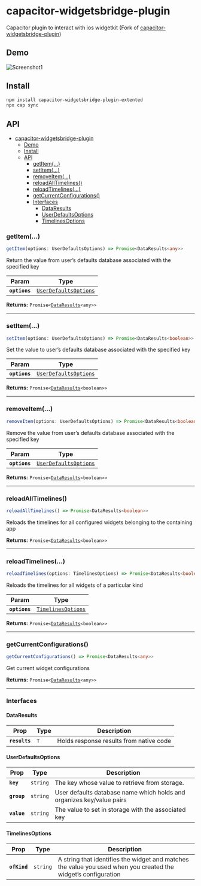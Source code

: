 # capacitor-widgetsbridge-plugin

Capacitor plugin to interact with ios widgetkit (Fork of [capacitor-widgetsbridge-plugin]([capacitor-widgetsbridge-plugin](https://github.com/0xn33t/capacitor-widgetsbridge-plugin)))

## Demo

![Screenshot1](./demo.gif)

## Install

```bash
npm install capacitor-widgetsbridge-plugin-extented
npx cap sync
```

## API

<docgen-index>

- [capacitor-widgetsbridge-plugin](#capacitor-widgetsbridge-plugin)
  - [Demo](#demo)
  - [Install](#install)
  - [API](#api)
    - [getItem(...)](#getitem)
    - [setItem(...)](#setitem)
    - [removeItem(...)](#removeitem)
    - [reloadAllTimelines()](#reloadalltimelines)
    - [reloadTimelines(...)](#reloadtimelines)
    - [getCurrentConfigurations()](#getcurrentconfigurations)
    - [Interfaces](#interfaces)
      - [DataResults](#dataresults)
      - [UserDefaultsOptions](#userdefaultsoptions)
      - [TimelinesOptions](#timelinesoptions)

</docgen-index>

<docgen-api>
<!--Update the source file JSDoc comments and rerun docgen to update the docs below-->

### getItem(...)

```typescript
getItem(options: UserDefaultsOptions) => Promise<DataResults<any>>
```

Return the value from user’s defaults database associated with the specified key

| Param         | Type                                                                |
| ------------- | ------------------------------------------------------------------- |
| **`options`** | <code><a href="#userdefaultsoptions">UserDefaultsOptions</a></code> |

**Returns:** <code>Promise&lt;<a href="#dataresults">DataResults</a>&lt;any&gt;&gt;</code>

--------------------


### setItem(...)

```typescript
setItem(options: UserDefaultsOptions) => Promise<DataResults<boolean>>
```

Set the value to user’s defaults database associated with the specified key

| Param         | Type                                                                |
| ------------- | ------------------------------------------------------------------- |
| **`options`** | <code><a href="#userdefaultsoptions">UserDefaultsOptions</a></code> |

**Returns:** <code>Promise&lt;<a href="#dataresults">DataResults</a>&lt;boolean&gt;&gt;</code>

--------------------


### removeItem(...)

```typescript
removeItem(options: UserDefaultsOptions) => Promise<DataResults<boolean>>
```

Remove the value from user’s defaults database associated with the specified key

| Param         | Type                                                                |
| ------------- | ------------------------------------------------------------------- |
| **`options`** | <code><a href="#userdefaultsoptions">UserDefaultsOptions</a></code> |

**Returns:** <code>Promise&lt;<a href="#dataresults">DataResults</a>&lt;boolean&gt;&gt;</code>

--------------------


### reloadAllTimelines()

```typescript
reloadAllTimelines() => Promise<DataResults<boolean>>
```

Reloads the timelines for all configured widgets belonging to the containing app

**Returns:** <code>Promise&lt;<a href="#dataresults">DataResults</a>&lt;boolean&gt;&gt;</code>

--------------------


### reloadTimelines(...)

```typescript
reloadTimelines(options: TimelinesOptions) => Promise<DataResults<boolean>>
```

Reloads the timelines for all widgets of a particular kind

| Param         | Type                                                          |
| ------------- | ------------------------------------------------------------- |
| **`options`** | <code><a href="#timelinesoptions">TimelinesOptions</a></code> |

**Returns:** <code>Promise&lt;<a href="#dataresults">DataResults</a>&lt;boolean&gt;&gt;</code>

--------------------


### getCurrentConfigurations()

```typescript
getCurrentConfigurations() => Promise<DataResults<any>>
```

Get current widget configurations

**Returns:** <code>Promise&lt;<a href="#dataresults">DataResults</a>&lt;any&gt;&gt;</code>

--------------------


### Interfaces


#### DataResults

| Prop          | Type           | Description                             |
| ------------- | -------------- | --------------------------------------- |
| **`results`** | <code>T</code> | Holds response results from native code |


#### UserDefaultsOptions

| Prop        | Type                | Description                                                           |
| ----------- | ------------------- | --------------------------------------------------------------------- |
| **`key`**   | <code>string</code> | The key whose value to retrieve from storage.                         |
| **`group`** | <code>string</code> | User defaults database name which holds and organizes key/value pairs |
| **`value`** | <code>string</code> | The value to set in storage with the associated key                   |


#### TimelinesOptions

| Prop         | Type                | Description                                                                                                    |
| ------------ | ------------------- | -------------------------------------------------------------------------------------------------------------- |
| **`ofKind`** | <code>string</code> | A string that identifies the widget and matches the value you used when you created the widget’s configuration |

</docgen-api>
